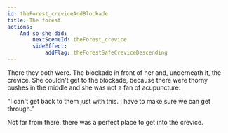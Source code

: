 ```yaml
---
id: theForest_creviceAndBlockade
title: The forest
actions:
    And so she did:
        nextSceneId: theForest_crevice
        sideEffect:
            addFlag: theForestSafeCreviceDescending
---
```


There they both were. The blockade in front of her and, underneath it, the crevice. She couldn't get to the blockade, because there were thorny bushes in the middle and she was not a fan of acupuncture.

"I can't get back to them just with this. I have to make sure we can get through."

Not far from there, there was a perfect place to get into the crevice.
